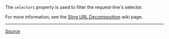 The `selectors` property is used to filter the request-line's selector.

For more information, see the [Sling URL Decomposition](https://sling.apache.org/documentation/the-sling-engine/url-decomposition.html) wiki page.

---

[Source](https://experienceleague.adobe.com/docs/experience-manager-dispatcher/using/configuring/dispatcher-configuration.html?lang=en#configuring-access-to-content-filter)
